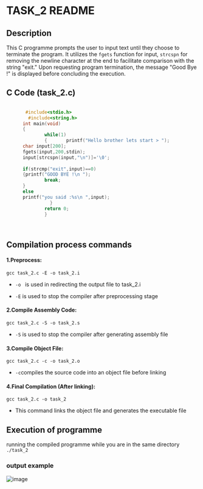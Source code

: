 # TASK_2 README

## Description
This C programme prompts the user to input text until they choose to terminate the program. It utilizes the `fgets` function for input, `strcspn` for removing the newline character at the end to facilitate comparison with the string "exit." Upon requesting program termination, the message "Good Bye !" is displayed before concluding the execution.

## C Code (task_2.c)
```c

       #include<stdio.h>
        #include<string.h>
      int main(void)
      {
              while(1)
              {       printf("Hello brother lets start > ");
      char input[200];
      fgets(input,200,stdin);
      input[strcspn(input,"\n")]='\0';
      
      if(strcmp("exit",input)==0)
      {printf("GOOD BYE !\n ");
              break;
      }
      else
      printf("you said :%s\n ",input);
                }
              return 0;
              }
        
                                                          
```
## Compilation process commands
#### 1.Preprocess:
```
gcc task_2.c -E -o task_2.i
```
* ```-o ``` is used in redirecting the output file to task_2.i 

- ```-E``` is used to stop the compiler after preprocessing stage
#### 2.Compile Assembly Code:
```
gcc task_2.c -S -o task_2.s
```
* ```-S``` is used to stop the compiler after generating assembly file
#### 3.Compile Object File:
```
gcc task_2.c -c -o task_2.o
```
* ```-c```compiles the source code into an object file before linking
#### 4.Final Compilation (After linking):
```
gcc task_2.c -o task_2
```
* This command links the object file and generates the executable file
## Execution of programme 
running the compiled programme while you are in the same directory
``` ./task_2 ```
### output example
![image](https://github.com/moazragab12/STM_System-Programming-with-Linux/assets/123643446/02aa909d-19c6-43ff-8878-88ad5d4a1db8)
